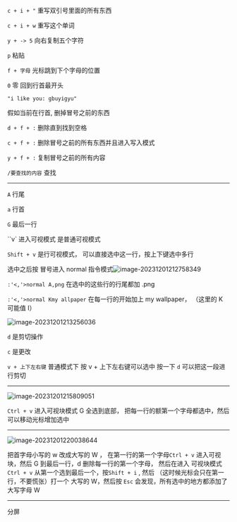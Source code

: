 `c + i + "` 重写双引号里面的所有东西

`c + i + w` 重写这个单词

`y + -> 5` 向右复制五个字符

`p` 粘贴

`f + 字母` 光标跳到下个字母的位置

`0` 零 回到行首最开头

```
"i like you: gbuyigyu"
```

假如当前在行首, 删掉冒号之前的东西

`d + f + :`  删除直到找到空格

`c + f + :` 删除冒号之前的所有东西并且进入写入模式

`y + f + :` 复制冒号之前的所有内容

`/要查找的内容`  查找

---------------------------------------------------------------------

`A` 行尾

`a` 行首

`G` 最后一行

``v` 进入可视模式   是普通可视模式

`Shift + v` 是行可视模式， 可以直接选中这一行，按上下键选中多行

选中之后按 冒号进入 normal 指令模式![image-20231201212758349](https://boimage.oss-cn-beijing.aliyuncs.com/img_for_typora/image-20231201212758349.png)

`:'<,'>normal A,png` 在选中的这些行的行尾都加   .png

`:'<,'>normal Kmy allpaper` 在每一行的开始加上 my wallpaper，   （这里的 K  可能值  I）

![image-20231201213256036](https://boimage.oss-cn-beijing.aliyuncs.com/img_for_typora/image-20231201213256036.png)

`d`  是剪切操作

`c`  是更改

`v + 上下左右键`  普通模式下 按 v + 上下左右键可以选中   按一下 `d`  可以把这一段进行剪切 

-------------------------------

![image-20231201215809051](https://boimage.oss-cn-beijing.aliyuncs.com/img_for_typora/image-20231201215809051.png)

`Ctrl + v` 进入可视块模式 G 全选到底部， 把每一行的额第一个字母都选中，然后可以移动光标增加选中

------------------------------

![image-20231201220038644](https://boimage.oss-cn-beijing.aliyuncs.com/img_for_typora/image-20231201220038644.png)

把首字母小写的  w  改成大写的 W ， 在第一行的第一个字母`Ctrl + v` 进入可视块，然后 G 到最后一行，d 删除每一行的第一个字母， 然后在进入  可视块模式 `Ctrl + v` 从第一个选到最后一个，按`Shift + i` ,  然后 （这时候光标会只在第一行，不要慌张）打一个 大写的 W，然后按 `Esc` 会发现，所有选中的地方都添加了 大写字母  W



------------------------------------------

分屏